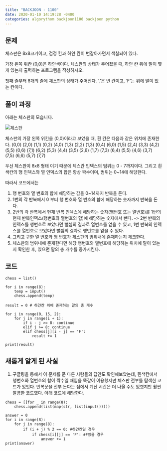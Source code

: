 ```yaml
---
title: "BACKJOON - 1100"
date: 2020-01-10 14:19:28 -0400
categories: algorythom backjoon1100 backjoon python
---
```


## 문제
체스판은 8x8크기이고, 검정 칸과 하얀 칸이 번갈아가면서 색칠되어 있다.

가장 왼쪽 위칸 (0,0)은 하얀색이다. 체스판의 상태가 주어졌을 때, 하얀 칸 위에 말이 몇 개 있는지 출력하는 프로그램을 작성하시오.

첫째 줄부터 8개의 줄에 체스판의 상태가 주어진다. ‘.’은 빈 칸이고, ‘F’는 위에 말이 있는 칸이다.

## 풀이 과정
아래는 체스판의 모습니다.

![체스판](http://www.lg-sl.net/sl_image/ALMA/ALMA2019/ALMA201908/ALMA2019080003045.jpg)

체스판의 가장 왼쪽 위칸을 (0,0)이라고 보았을 때, 흰 칸은 다음과 같은 위치에 존재한다.
(0,0)
(2,0) (1,1) (0,2)
(4,0) (1,3) (2,2) (1,3) (0,4)
(6,0) (1,5) (2,4) (3,3) (4,2) (5,5) (0,6)
(7,1) (6,2) (5,3) (4,4) (3,5) (2,6) (1,7)
(7,3) (6,4) (5,5) (4,6) (3,7) 
(7,5) (6,6) (5,7) 
(7,7)


우선 체스판이 8x8 형태 이기 때문에 체스칸 인덱스의 범위는 0 - 7까지이다.  그리고 흰색칸의 행 인덱스와 열 인덱스의 합은 항상 짝수이며, 범위는 0~14에 해당한다.

따라서 코드에서는
1. 행 번호와 열 번호의 합에 해당하는 값을 0~14까지 반복을 돈다.
2. 1번의 각 반복에서 0 부터 행 번호와 열 번호의 합에 해당하는 숫자까지 반복을 돈다.
3. 2번의 각 반복에서 현재 반복 인덱스에 해당하는 숫자(행번호 또는 열번호)를 1번의 현재 반복인덱스(행번호와 열번호의 합)에 해당하는 숫자에서 뺀다. 
-> 2번 반복의 인덱스를 행번호로 보았다면 뺄셈의 결과로 열번호를 얻을 수 있고,  1번 반복의 인덱스를 열번호로 보았다면 뺄셈의 결과로 행번호를 얻을 수 있다.
4. 그리고 구한 열 번호와 행 번호가 체스판의 범위내에 존재하는지 체크한다.
5. 체스판의 범위내에 존재한다면 해당 행번호와 열번호에 해당하는 위치에 말이 있는지 확인한 후, 있으면 말의 총 개수를 증가시킨다.



## 코드
```
chess = list()

for i in range(8):
    temp = input()
    chess.append(temp)

result = 0 # 하얀칸 위에 존재하는 말의 총 개수

for i in range(0, 15, 2):
    for j in range(i + 1):
        if i - j >= 8: continue
        elif j >= 8: continue
        elif chess[j][i - j] == 'F':
            result += 1

print(result)
```

## 새롭게 알게 된 사실
1. 구글링을 통해서 이 문제를 푼 다른 사람들의 답안도 확인해보았는데,        흰색칸에서 행번호와 열번호의 합이 짝수일 때임을 똑같이 이용했지만 체스판 전부를 탐색한 코드가 있엇다.       반복문을 전부 돈다는 점에서 계산 시간은 더 나올 수도 있겟지만 훨씬 깔끔한 코드였다.       아래 코드에 해당한다.
  
 
```
chess = []for _ in range(8):
    chess.append(list(map(str, list(input()))))

answer = 0
for i in range(8):
    for j in range(8):
        if (i + j) % 2 == 0: #하얀칸일 경우
            if chess[i][j] == 'F': #F있을 경우
                answer += 1
print(answer)
```
